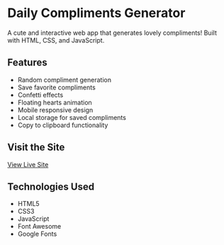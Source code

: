 # Daily Compliments Generator

A cute and interactive web app that generates lovely compliments! Built with HTML, CSS, and JavaScript.

## Features
- Random compliment generation
- Save favorite compliments
- Confetti effects
- Floating hearts animation
- Mobile responsive design
- Local storage for saved compliments
- Copy to clipboard functionality

## Visit the Site
[View Live Site](https://Nudlas.github.io/compliments-generator)

## Technologies Used
- HTML5
- CSS3
- JavaScript
- Font Awesome
- Google Fonts
